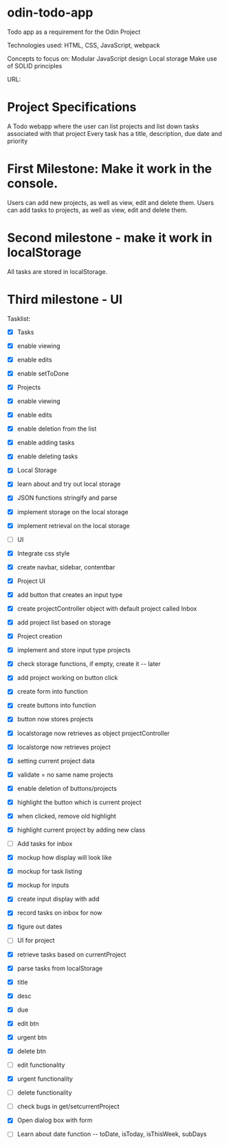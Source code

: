 # odin-todo-app
Todo app as a requirement for the Odin Project

Technologies used: HTML, CSS, JavaScript, webpack

Concepts to focus on: 
Modular JavaScript design
Local storage
Make use of SOLID principles

URL:




# Project Specifications
A Todo webapp  where the user can list projects and list down tasks associated with that project
Every task has a title, description, due date and priority

# First Milestone: Make it work in the console.
Users can add new projects, as well as view, edit and delete them.
Users can add tasks to projects, as well as view, edit and delete them.
# Second milestone - make it work in localStorage
All tasks are stored in localStorage.
# Third milestone - UI

Tasklist:
- [x] Tasks
- [x] enable viewing
- [x] enable edits
- [x] enable setToDone
- [x] Projects
- [x] enable viewing
- [x] enable edits
- [x] enable deletion from the list
- [x] enable adding tasks
- [x] enable deleting tasks
- [x] Local Storage
- [x] learn about and try out local storage
- [x] JSON functions stringify and parse
- [x] implement storage on the local storage
- [x] implement retrieval on the local storage
- [ ] UI
- [x] Integrate css style
- [x] create navbar, sidebar, contentbar
- [x] Project UI
- [x] add button that creates an input type
- [x] create projectController object with default project called Inbox
- [x] add project list based on storage
- [x] Project creation
- [x] implement and store input type projects
- [x] check storage functions, if empty, create it -- later
- [x] add project working on button click
- [x] create form into function
- [x] create buttons into function
- [x] button now stores projects
- [x] localstorage now retrieves as object projectController
- [x] localstorge now retrieves project
- [x] setting current project data
- [x] validate = no same name projects
- [x] enable deletion of buttons/projects
- [x] highlight the button which is current project
- [x] when clicked, remove old highlight
- [x] highlight current project by adding new class
    

- [ ] Add tasks for inbox
 -  [x] mockup how display will look like
 -  [x] mockup for task listing
 -  [x] mockup for inputs
 - [x] create input display with add
 - [x] record tasks on inbox for now
 - [x] figure out dates
 - [ ] UI for project
 - [x] retrieve tasks based on currentProject
 - [x] parse tasks from localStorage
 - [x] title
 - [x] desc
 - [x] due
 - [x] edit btn
 - [x] urgent btn
 - [x] delete btn
 - [ ] edit functionality
 - [x] urgent functionality
 - [ ] delete functionality
 - [ ] check bugs in get/setcurrentProject
 - [x] Open dialog box with form
 - [ ] Learn about date function -- toDate, isToday, isThisWeek, subDays

